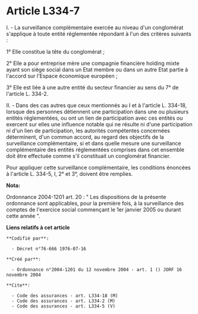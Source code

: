 # Article L334-7

I. - La surveillance complémentaire exercée au niveau d'un conglomérat s'applique à toute entité réglementée répondant à l'un
des critères suivants :

1° Elle constitue la tête du conglomérat ;

2° Elle a pour entreprise mère une compagnie financière holding mixte ayant son siège social dans un Etat membre ou dans un
autre Etat partie à l'accord sur l'Espace économique européen ;

3° Elle est liée à une autre entité du secteur financier au sens du 7° de l'article L. 334-2.

II. - Dans des cas autres que ceux mentionnés au I et à l'article L. 334-18, lorsque des personnes détiennent une
participation dans une ou plusieurs entités réglementées, ou ont un lien de participation avec ces entités ou exercent sur
elles une influence notable qui ne résulte ni d'une participation ni d'un lien de participation, les autorités compétentes
concernées déterminent, d'un commun accord, au regard des objectifs de la surveillance complémentaire, si et dans quelle
mesure une surveillance complémentaire des entités réglementées comprises dans cet ensemble doit être effectuée comme s'il
constituait un conglomérat financier.

Pour appliquer cette surveillance complémentaire, les conditions énoncées à l'article L. 334-5, I, 2° et 3°, doivent être
remplies.

**Nota:**

Ordonnance 2004-1201 art. 20 : " Les dispositions de la présente ordonnance sont applicables, pour la première fois, à la
surveillance des comptes de l'exercice social commençant le 1er janvier 2005 ou durant cette année ".

**Liens relatifs à cet article**

	**Codifié par**:

	  - Décret n°76-666 1976-07-16

	**Créé par**:

	  - Ordonnance n°2004-1201 du 12 novembre 2004 - art. 1 () JORF 16 novembre 2004

	**Cite**:

	  - Code des assurances - art. L334-18 (M)
	  - Code des assurances - art. L334-2 (M)
	  - Code des assurances - art. L334-5 (V)
